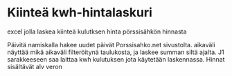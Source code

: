 # Kiinteä kwh-hintalaskuri
excel jolla laskea kiinteä kulutksen hinta pörssisähkön hinnasta

Päivitä namiskalla hakee uudet päivät Porssisahko.net sivustolta.
aikaväli näyttää mikä aikaväli filteröitynä taulukosta, ja laskee summan siltä ajalta.
J1 sarakkeeseen saa laittaa kwh kulutuksen jota käytetään laskennassa.
Hinnat sisältävät alv veron
